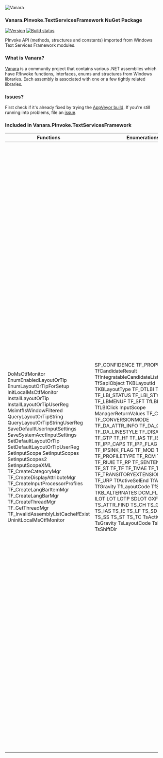 ﻿![Vanara](https://raw.githubusercontent.com/dahall/Vanara/master/docs/icons/VanaraHeading.png)
### **Vanara.PInvoke.TextServicesFramework NuGet Package**
[![Version](https://img.shields.io/nuget/v/Vanara.PInvoke.TextServicesFramework?label=NuGet&style=flat-square)](https://github.com/dahall/Vanara/releases)
[![Build status](https://img.shields.io/appveyor/build/dahall/vanara?label=AppVeyor%20build&style=flat-square)](https://ci.appveyor.com/project/dahall/vanara)

PInvoke API (methods, structures and constants) imported from Windows Text Services Framework modules.

### **What is Vanara?**

[Vanara](https://github.com/dahall/Vanara) is a community project that contains various .NET assemblies which have P/Invoke functions, interfaces, enums and structures from Windows libraries. Each assembly is associated with one or a few tightly related libraries.

### **Issues?**

First check if it's already fixed by trying the [AppVeyor build](https://ci.appveyor.com/nuget/vanara-prerelease).
If you're still running into problems, file an [issue](https://github.com/dahall/Vanara/issues).

### **Included in Vanara.PInvoke.TextServicesFramework**

Functions | Enumerations | Structures | Interfaces
--- | --- | --- | ---
DoMsCtfMonitor EnumEnabledLayoutOrTip EnumLayoutOrTipForSetup InitLocalMsCtfMonitor InstallLayoutOrTip InstallLayoutOrTipUserReg MsimtfIsWindowFiltered QueryLayoutOrTipString QueryLayoutOrTipStringUserReg SaveDefaultUserInputSettings SaveSystemAcctInputSettings SetDefaultLayoutOrTip SetDefaultLayoutOrTipUserReg SetInputScope SetInputScopes SetInputScopes2 SetInputScopeXML TF_CreateCategoryMgr TF_CreateDisplayAttributeMgr TF_CreateInputProcessorProfiles TF_CreateLangBarItemMgr TF_CreateLangBarMgr TF_CreateThreadMgr TF_GetThreadMgr TF_InvalidAssemblyListCacheIfExist UninitLocalMsCtfMonitor                                                                                                                   | SP_CONFIDENCE TF_PROPUI_STATUS TfCandidateResult TfIntegratableCandidateListSelectionStyle TfSapiObject TKBLayoutId TKBLayoutType TF_DTLBI TF_LBI TF_LBI_STATUS TF_LBI_STYLE TF_LBMENUF TF_SFT TfLBBalloonStyle TfLBIClick InputScope ManagerReturnValues TF_CLUIE TF_CONVERSIONMODE TF_DA_ATTR_INFO TF_DA_COLORTYPE TF_DA_LINESTYLE TF_DISABLE TF_ES TF_GTP TF_HF TF_IAS TF_IE TF_IPP_CAPS TF_IPP_FLAG TF_IPPMF TF_IPSINK_FLAG TF_MOD TF_POPF TF_PROFILETYPE TF_RCM TF_RIP_FLAG TF_RIUIE TF_RP TF_SENTENCEMODE TF_ST TF_TF TF_TMAE TF_TMF TF_TRANSITORYEXTENSION TF_TU TF_URP TfActiveSelEnd TfAnchor TfGravity TfLayoutCode TfShiftDir TKB_ALTERNATES DCM_FLAGS ILMCM ILOT LOT LOTP SDLOT GXFPF TS_AS TS_ATTR_FIND TS_CH TS_GEA TS_GTA TS_IAS TS_IE TS_LF TS_SD TS_SHIFT TS_SS TS_ST TS_TC TsActiveSelEnd TsGravity TsLayoutCode TsRunType TsShiftDir                                                               | TF_LMLATTELEMENT TF_LANGBARITEMINFO TF_LBBALLOONINFO TF_DA_COLOR TF_DISPLAYATTRIBUTE TF_INPUTPROCESSORPROFILE TF_LANGUAGEPROFILE TF_PERSISTENT_PROPERTY_HEADER_ACP TF_PRESERVEDKEY TF_PROPERTYVAL TF_SELECTION TF_SELECTIONSTYLE TF_HALTCOND LAYOUTORTIP LAYOUTORTIPPROFILE TS_ATTRVAL TS_RUNINFO TS_SELECTION_ACP TS_SELECTION_ANCHOR TS_SELECTIONSTYLE TS_STATUS TS_TEXTCHANGE                                                                                                                       | IEnumSpeechCommands IEnumTfCandidates IEnumTfLatticeElements ISpeechCommandProvider ITfCandidateString ITfFnAdviseText ITfFnBalloon ITfFnConfigure ITfFnConfigureRegisterEudc ITfFnConfigureRegisterWord ITfFnCustomSpeechCommand ITfFnGetPreferredTouchKeyboardLayout ITfFnGetSAPIObject ITfFnLangProfileUtil ITfFnLMInternal ITfFnLMProcessor ITfFnPlayBack ITfFnPropertyUIStatus ITfFnReconversion ITfFnSearchCandidateProvider ITfFnShowHelp ITfFunction ITfIntegratableCandidateListUIElement ITfLMLattice ITfLangBarEventSink ITfLangBarItem ITfLangBarItemBalloon ITfLangBarItemBitmap ITfLangBarItemBitmapButton ITfLangBarItemButton ITfLangBarItemMgr ITfLangBarItemSink ITfLangBarMgr ITfMenu ITfSystemDeviceTypeLangBarItem ITfSystemLangBarItem ITfSystemLangBarItemSink ITfSystemLangBarItemText ITfInputScope ITfInputScope2 IEnumITfCompositionView IEnumTfContexts IEnumTfContextViews IEnumTfDisplayAttributeInfo IEnumTfDocumentMgrs IEnumTfFunctionProviders IEnumTfInputProcessorProfiles IEnumTfLangBarItems IEnumTfLanguageProfiles IEnumTfProperties IEnumTfPropertyValue IEnumTfRanges IEnumTfUIElements ITextStoreACPServices ITfActiveLanguageProfileNotifySink ITfCandidateList ITfCandidateListUIElement ITfCandidateListUIElementBehavior ITfCategoryMgr ITfCleanupContextDurationSink ITfCleanupContextSink ITfClientId ITfCompartment ITfCompartmentEventSink ITfCompartmentMgr ITfComposition ITfCompositionSink ITfCompositionView ITfConfigureSystemKeystrokeFeed ITfContext ITfContextComposition ITfContextKeyEventSink ITfContextOwner ITfContextOwnerCompositionServices ITfContextOwnerCompositionSink ITfContextOwnerServices ITfContextView ITfCreatePropertyStore ITfDisplayAttributeInfo ITfDisplayAttributeMgr ITfDisplayAttributeNotifySink ITfDisplayAttributeProvider ITfDocumentMgr ITfEditRecord ITfEditSession ITfEditTransactionSink ITfFunctionProvider ITfInputProcessorProfileActivationSink ITfInputProcessorProfileMgr ITfInputProcessorProfiles ITfInputProcessorProfilesEx ITfInputProcessorProfileSubstituteLayout ITfInsertAtSelection ITfKeyEventSink ITfKeystrokeMgr ITfKeyTraceEventSink ITfLanguageProfileNotifySink ITfMessagePump ITfMouseSink ITfMouseTracker ITfMouseTrackerACP ITfPersistentPropertyLoaderACP ITfPreservedKeyNotifySink ITfProperty ITfPropertyStore ITfQueryEmbedded ITfRange ITfRangeACP ITfRangeBackup ITfReadingInformationUIElement ITfReadOnlyProperty ITfSource ITfSourceSingle ITfSpeechUIServer ITfStatusSink ITfTextEditSink ITfTextInputProcessor ITfTextInputProcessorEx ITfTextLayoutSink ITfThreadFocusSink ITfThreadMgr ITfThreadMgr2 ITfThreadMgrEventSink ITfThreadMgrEx ITfToolTipUIElement ITfTransitoryExtensionSink ITfTransitoryExtensionUIElement ITfUIElement ITfUIElementMgr ITfUIElementSink IAnchor ITextStoreACP ITextStoreACP2 ITextStoreACPSink ITextStoreACPSinkEx ITextStoreAnchor ITextStoreAnchorEx ITextStoreAnchorSink ITextStoreAnchorSinkEx 
